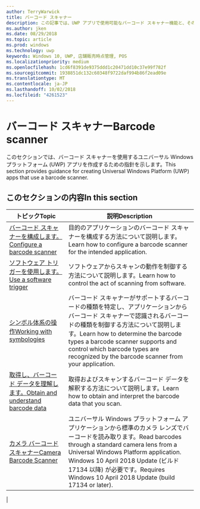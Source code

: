 ```yaml
---
author: TerryWarwick
title: バーコード スキャナー
description: この記事では、UWP アプリで使用可能なバーコード スキャナー機能と、その使用方法を示すハウツー記事へのリンクを示します。
ms.author: jken
ms.date: 08/29/2018
ms.topic: article
ms.prod: windows
ms.technology: uwp
keywords: Windows 10, UWP, 店舗販売時点管理, POS
ms.localizationpriority: medium
ms.openlocfilehash: 1cd6f8391de9375ddd1c20471dd10c37e99f782f
ms.sourcegitcommit: 1938851dc132c60348f9722daf994b86f2ead09e
ms.translationtype: MT
ms.contentlocale: ja-JP
ms.lasthandoff: 10/02/2018
ms.locfileid: "4261523"
---
```

# <a name="barcode-scanner"></a><span data-ttu-id="c9d6b-104">バーコード スキャナー</span><span class="sxs-lookup"><span data-stu-id="c9d6b-104">Barcode scanner</span></span>

<span data-ttu-id="c9d6b-105">このセクションでは、バーコード スキャナーを使用するユニバーサル Windows プラットフォーム (UWP) アプリを作成するための指針を示します。</span><span class="sxs-lookup"><span data-stu-id="c9d6b-105">This section provides guidance for creating Universal Windows Platform (UWP) apps that use a barcode scanner.</span></span>

## <a name="in-this-section"></a><span data-ttu-id="c9d6b-106">このセクションの内容</span><span class="sxs-lookup"><span data-stu-id="c9d6b-106">In this section</span></span>

|<span data-ttu-id="c9d6b-107">トピック</span><span class="sxs-lookup"><span data-stu-id="c9d6b-107">Topic</span></span> |<span data-ttu-id="c9d6b-108">説明</span><span class="sxs-lookup"><span data-stu-id="c9d6b-108">Description</span></span> |
|------|------------|
| [<span data-ttu-id="c9d6b-109">バーコード スキャナーを構成します。</span><span class="sxs-lookup"><span data-stu-id="c9d6b-109">Configure a barcode scanner</span></span>](../devices-sensors/pos-barcodescanner-configure.md)  | <span data-ttu-id="c9d6b-110">目的のアプリケーションのバーコード スキャナーを構成する方法について説明します。</span><span class="sxs-lookup"><span data-stu-id="c9d6b-110">Learn how to configure a barcode scanner for the intended application.</span></span> |
| [<span data-ttu-id="c9d6b-111">ソフトウェア トリガーを使用します。</span><span class="sxs-lookup"><span data-stu-id="c9d6b-111">Use a software trigger</span></span>](../devices-sensors/pos-barcodescanner-software-trigger.md) | <span data-ttu-id="c9d6b-112">ソフトウェアからスキャンの動作を制御する方法について説明します。</span><span class="sxs-lookup"><span data-stu-id="c9d6b-112">Learn how to control the act of scanning from software.</span></span> |
| [<span data-ttu-id="c9d6b-113">シンボル体系の操作</span><span class="sxs-lookup"><span data-stu-id="c9d6b-113">Working with symbologies</span></span>](pos-barcodescanner-symbologies.md) | <span data-ttu-id="c9d6b-114">バーコード スキャナーがサポートするバーコードの種類を特定し、アプリケーションからバーコード スキャナーで認識されるバーコードの種類を制御する方法について説明します。</span><span class="sxs-lookup"><span data-stu-id="c9d6b-114">Learn how to determine the  barcode types a barcode scanner supports and control which barcode types are recognized by the barcode scanner from your application.</span></span> |
| [<span data-ttu-id="c9d6b-115">取得し、バーコード データを理解します。</span><span class="sxs-lookup"><span data-stu-id="c9d6b-115">Obtain and understand barcode data</span></span>](pos-barcodescanner-scan-data.md) | <span data-ttu-id="c9d6b-116">取得およびスキャンするバーコード データを解釈する方法について説明します。</span><span class="sxs-lookup"><span data-stu-id="c9d6b-116">Learn how to obtain and interpret the barcode data that you scan.</span></span> |
| [<span data-ttu-id="c9d6b-117">カメラ バーコード スキャナー</span><span class="sxs-lookup"><span data-stu-id="c9d6b-117">Camera Barcode Scanner</span></span>](pos-camerabarcode.md) | <span data-ttu-id="c9d6b-118">ユニバーサル Windows プラットフォーム アプリケーションから標準のカメラ レンズでバーコードを読み取ります。</span><span class="sxs-lookup"><span data-stu-id="c9d6b-118">Read barcodes through a standard camera lens from a Universal Windows Platform application.</span></span> <span data-ttu-id="c9d6b-119">Windows 10 April 2018 Update (ビルド 17134 以降) が必要です。</span><span class="sxs-lookup"><span data-stu-id="c9d6b-119">Requires Windows 10 April 2018 Update (build 17134 or later).</span></span> |
|
 
